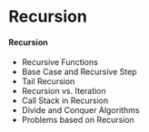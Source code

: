 # Recursion

#### Recursion

* Recursive Functions
* Base Case and Recursive Step
* Tail Recursion
* Recursion vs. Iteration
* Call Stack in Recursion
* Divide and Conquer Algorithms
* Problems based on Recursion
